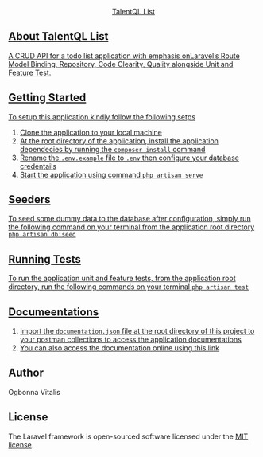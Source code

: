 <p align="center"><a href="#" target="_blank">TalentQL List</p>

## About TalentQL List
A CRUD API for a todo list application with emphasis onLaravel’s Route Model Binding, Repository, Code Clearity, Quality alongside Unit and Feature Test.

## Getting Started

To setup this application kindly follow the following setps

1. Clone the application to your local  machine
2. At the root directory of the application, install the application dependecies by running the `composer install` command
3. Rename the `.env.example` file to `.env` then configure your database credentails
4. Start the application using command `php artisan serve`

## Seeders

To seed some dummy data to the database after configuration, simply run the following command on your terminal from the application root directory `php artisan db:seed`

## Running Tests

To run the application unit and feature tests, from the application root directory, run the following commands on your terminal
`php artisan test`
## Documeentations

1. Import the `documentation.json` file at the root directory of this project to your postman collections to access the application documentations
2. You can also access the documentation online using this [link](https://documenter.getpostman.com/view/2979665/TVzNJKzo)

## Author
Ogbonna Vitalis

## License

The Laravel framework is open-sourced software licensed under the [MIT license](https://opensource.org/licenses/MIT).

